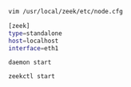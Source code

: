 ``` bash
vim /usr/local/zeek/etc/node.cfg
```

``` bash
[zeek]
type=standalone
host=localhost
interface=eth1
```


`daemon start`
``` bash
zeekctl start
```